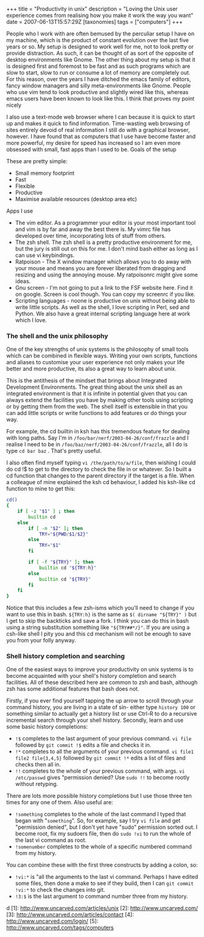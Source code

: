 +++
title = "Productivity in unix"
description = "Loving the Unix user experience comes from realising how you make it work the way you want"
date = 2007-06-13T15:57:29Z
[taxonomies]
tags = ["computers"]
+++


People who I work with are often bemused by the perculiar setup I have
on my machine, which is the product of constant evolution over the last
five years or so. My setup is designed to work well for me, not to look
pretty or provide distraction. As such, it can be thought of as sort of
the opposite of desktop environments like Gnome. The other thing about
my setup is that it is designed first and foremost to be fast and as
such programs which are slow to start, slow to run or consume a lot of
memory are completely out. For this reason, over the years I have
ditched the emacs family of editors, fancy window managers and silly
meta-environments like Gnome. People who use vim tend to look
productive and slightly wired like this, whereas emacs users have been
known to look like this. I think that proves my point nicely

I also use a text-mode web browser where I can because it is quick to
start up and makes it quick to find information. Time-wasting web
browsing of sites entirely devoid of real information I still do with a
graphical browser, however. I have found that as computers that I use
have become faster and more powerful, my desire for speed has increased
so I am even more obsessed with small, fast apps than I used to be.
Goals of the setup

These are pretty simple:
* Small memory footprint
* Fast
* Flexible
* Productive
* Maximise available resources (desktop area etc)

Apps I use

* The vim editor. As a programmer your editor is your most important
tool and vim is by far and away the best there is. My vimrc file
has developed over time, incorporating lots of stuff from others.
* The zsh shell. The zsh shell is a pretty productive environment for
me, but the jury is still out on this for me. I don't mind bash
either as long as I can use vi keybindings.
* Ratpoison - The X window manager which allows you to do away with
your mouse and means you are forever liberated from dragging and
resizing and using the annoying mouse. My ratpoisonrc might give
some ideas.
* Gnu screen - I'm not going to put a link to the FSF website here.
Find it on google. Screen is cool though. You can copy my screenrc
if you like.
* Scripting languages - noone is productive on unix without being
able to write little scripts. As well as the shell, I love
scripting in Perl, sed and Python. We also have a great internal
scripting language here at work which I love.

### The shell and the unix philosophy

One of the key strengths of unix systems is the philosophy of small
tools which can be combined in flexible ways. Writing your own scripts,
functions and aliases to customise your user experience not only makes
your life better and more productive, its also a great way to learn
about unix.

This is the antithesis of the mindset that brings about Integrated
Development Environments. The great thing about the unix shell as an
integrated environment is that it is infinite in potential given that
you can always extend the facilities you have by making other tools
using scripting or by getting them from the web. The shell itself is
extensible in that you can add little scripts or write functions to add
features or do things your way.

For example, the cd builtin in ksh has this tremendous feature for
dealing with long paths. Say I'm in
`/foo/bar/nerf/2003-04-26/conf/frazzle` and I realise I need to be in
`/foo/baz/nerf/2003-04-26/conf/frazzle`, all I do is type `cd bar baz` .
That's pretty useful.

I also often find myself typing `vi /the/path/to/a/file`, then wishing I
could do cd !$ to get to the directory to check the file in or
whatever. So I built a cd function that changes to the parent directory
if the target is a file. When a colleague of mine explained the ksh cd
behaviour, I added his ksh-like cd function to mine to get this:

```sh
cd()
{
    if [ -z "$1" ] ; then
        builtin cd
    else
        if [ -n "$2" ]; then
            TRY="${PWD/$1/$2}"
        else
            TRY="$1"
        fi

        if [ -f "${TRY}" ]; then
            builtin cd "${TRY:h}"
        else
            builtin cd "${TRY}"
        fi
    fi
}
```

Notice that this includes a few zsh-isms which you'll need to change if
you want to use this in bash. `${TRY:h}` is the same as `$( dirname
"${TRY}" )` but I get to skip the backticks and save a fork. I think you
can do this in bash using a string substitution something like
`"${TRY##*/}"`. If you are using a csh-like shell I pity you and this cd
mechanism will not be enough to save you from your folly anyway.

### Shell history completion and searching

One of the easiest ways to improve your productivity on unix systems is
to become acquainted with your shell's history completion and search
facilities. All of these described here are common to zsh and bash,
although zsh has some additional features that bash does not.

Firstly, if you ever find yourself tapping the up arrow to scroll
through your command history, you are living in a state of sin- either
type `history 100` or something similar to actually get a history list or
use Ctrl-R to do a recursive incremental search through your shell
history. Secondly, learn and use some basic history completions:
* `!$` completes to the last argument of your previous command. `vi file` followed by `git commit !$` edits a file and checks it in.
* `!*` completes to all the arguments of your previous command. `vi file1 file2 file{3,4,5}` followed by `git commit !*` edits a list of files and checks then all in.
* `!!` completes to the whole of your previous command, with args. `vi /etc/passwd` gives "permission denied? Use `sudo !!` to become rootly without retyping.

There are lots more possible history completions but I use those three
ten times for any one of them. Also useful are:
* `!something` completes to the whole of the last command I typed that began with "`something`". So, for example, say I try `vi file` and get "permission denied", but I don't yet have "sudo" permission sorted out. I become root, fix my sudoers file, then do `sudo !vi` to run the whole of the last vi command as root.
* `!somenumber` completes to the whole of a specific numbered command from my history.

You can combine these with the first three constructs by adding a
colon, so:
* `!vi:*` is "all the arguments to the last vi command. Perhaps I have edited
  some files, then done a make to see if they build, then I can `git commit
  !vi:*` to check the changes into git.
* `!3:$` is the last argument to command number three from my history.

d
[1]: http://www.uncarved.com/articles/unix
[2]: http://www.uncarved.com/
[3]: http://www.uncarved.com/articles/contact
[4]: http://www.uncarved.com/login/
[5]: http://www.uncarved.com/tags/computers

